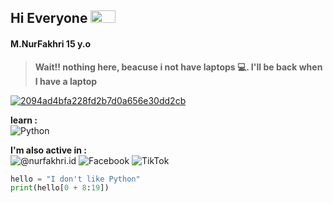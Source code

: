 ## Hi Everyone <img src = "https://raw.githubusercontent.com/rahulbanerjee26/githubProfileReadmeGenerator/main/gifs/wave.gif" width = 40px height='20px'>


#### M.NurFakhri 15 y.o
> **Wait!! nothing here, beacuse i not have laptops 💻. I'll be back when I have a laptop**
 
<a href="https://imgbb.com/"><img src="https://i.ibb.co/wQF2r0k/2094ad4bfa228fd2b7d0a656e30dd2cb.gif" alt="2094ad4bfa228fd2b7d0a656e30dd2cb" border="0"></a>

****learn  :**** <br>
![Python](https://img.shields.io/badge/python-3670A0?style=for-the-badge&logo=python&logoColor=ffdd54)

****I'm also active in :****<br>
![@nurfakhri.id](https://img.shields.io/badge/@nurfakhri.id-%23E4405F.svg?style=for-the-badge&logo=Instagram&logoColor=white) ![Facebook](https://img.shields.io/badge/NurFakhri-%231877F2.svg?style=for-the-badge&logo=Facebook&logoColor=white)
![TikTok](https://img.shields.io/badge/lukarisima-%23000000.svg?style=for-the-badge&logo=TikTok&logoColor=white(https://github.com/lukarisima))

```py
hello = "I don't like Python"
print(hello[0 + 8:19])
```
